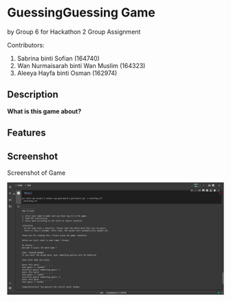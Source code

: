 # GuessingGuessing Game
by Group 6 for Hackathon 2 Group Assignment

Contributors: 
1. Sabrina binti Sofian (164740)
2. Wan Nurmaisarah binti Wan Muslim (164323)
3. Aleeya Hayfa binti Osman (162974)

## Description
**What is this game about?**

## Features

## Screenshot
Screenshot of Game

![Screenshot of Game.](https://github.com/SabrinaSofian05/GuessingGuessing/blob/main/Screenshot%20of%20game.png?raw=true)
